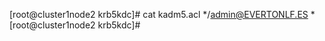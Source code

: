 [root@cluster1node2 krb5kdc]# cat kadm5.acl
*/admin@EVERTONLF.ES    *
[root@cluster1node2 krb5kdc]#
